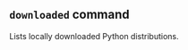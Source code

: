 ## `downloaded` command

Lists locally downloaded Python distributions.

[issues]: https://github.com/rcook/isopy/issues
